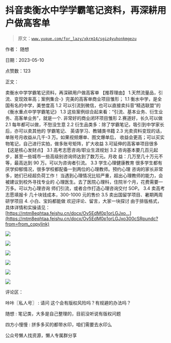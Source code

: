 # 抖音卖衡水中学学霸笔记资料，再深耕用户做高客单

> 原文：[`www.yuque.com/for_lazy/xkrm14/sgiz4yuhonkmgezu`](https://www.yuque.com/for_lazy/xkrm14/sgiz4yuhonkmgezu)



作者： 随想



日期：2023-05-10



点赞数：123



正文：



卖衡水中学学霸笔记资料，再深耕用户做高客单 【推荐理由】 1.天然流量品，引流、变现效率高；案例集合-》完美的高客单商业项目雏形； 1.1 衡水中学，是全国有名的中学，美誉度高 1.2 可以引流到微信，也可以直接卖抖音“精选联盟”的《衡水重点中学学霸笔记》 1.3 这些案例综合起来看：“引流、基本业务、衍生业务、高客单业务”，就是一个. 非常好的商业闭环项目雏形 2.赛道好，长久可以做 2.1 每年都可以做，不愁没生意 2.2 衍生品类多：除了学霸笔记，吸引到中学家长后，亦可以卖其他的 学霸笔记、 英语学习、教辅类书籍 2.3 光卖资料变现的话，单账号月收益从几千-3 万。如果视频爆单、图文爆单后， 收益会更高；可以买实物笔记，自己进行实拍，做多账号矩阵，扩大收益 3.可延伸的高客单项目很多【这是核心发财点】 3.1 高考志愿咨询/职业生涯规划 3.2 咨询基本要几百元起步，甚至一些城市一些高级别咨询师达到了数万元。月收 益：几万至几十万元不等，最高达到 90 万。可以为咨询者引流。 3.3 学生心理健康教育 很多学生都有厌学抑郁情况，很多学校都配备一到两位的心理教师。预约心理 咨询的家长非常多，她们已经超负荷工作！ 当遇到心理情况比较严重，超出心理教师的能力，会被建议到校外寻找专业的 心理医生。去了医院心理科，住院半个月，花费需要一万多。可以为心理咨询 师们引流，或者合作打造心理咨询交付 SOP。 3.4 卖高考志愿填报卡 几十块钱成本，300-1000 元的售价 3.5 卖出国留学项目、暑期两周研学项目 4\. 小白、宝妈都能做 欢迎评论、留言，大家一块探讨 由于排版格式，具体详情和实操请见： [https://mtm8eqhtaa.feishu.cn/docx/Ov5EdM0p1orLGJxo...](https://mtm8eqhtaa.feishu.cn/docx/Ov5EdM0p1orLGJxo300cSRpundc?from=from_copylink)



![](img/adff19fa088f8a065e10f53e982e793e.png)



![](img/47106c1e69aa25de36ccdee502d0cdb2.png)



![](img/e85dfd0c0df226ced03f96f89830d732.png)



![](img/b6b38250eb81dffab0c8221891e226e4.png)



![](img/228d03a91ae5ac6638befa5619c29f2c.png)



![](img/1fa82c6c0dc461f19e22af599a0c60d3.png)



评论区：



咔咔〖私人号〗 : 请问 这个会有版权风险吗？有规避的办法吗？



随想 : 笔记类，大多是自己整理的，目前没听说有版权问题



四方小慢慢 : 拼多多买的都带水印，咱们需要去水印么



公众号懒人找资源，懒人专属群分享

